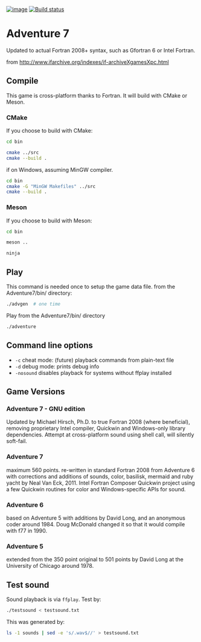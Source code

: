 [![image](https://travis-ci.org/fortran-gaming/Adventure7.svg?branch=master)](https://travis-ci.org/fortran-gaming/Adventure7)
[![Build status](https://ci.appveyor.com/api/projects/status/1hih2kk792rpheym?svg=true)](https://ci.appveyor.com/project/scivision/adventure7)

# Adventure 7

Updated to actual Fortran 2008+ syntax, such as Gfortran 6 or Intel Fortran.

from <http://www.ifarchive.org/indexes/if-archiveXgamesXpc.html>

## Compile

This game is cross-platform thanks to Fortran.
It will build with CMake or Meson.

### CMake

If you choose to build with CMake:

```sh
cd bin

cmake ../src
cmake --build .
```

if on Windows, assuming MinGW compiler.
```sh
cd bin
cmake -G "MinGW Makefiles" ../src
cmake --build .
```

### Meson

If you choose to build with Meson:

```sh
cd bin

meson ..

ninja
```


## Play

This command is needed once to setup the game data file.
from the Adventure7/bin/ directory:

```sh
./advgen  # one time
```

Play from the Adventure7/bin/ directory
```sh 
./adventure
```


## Command line options

* `-c` cheat mode: (future) playback commands from plain-text file 
* `-d` debug mode: prints debug info 
* `-nosound` disables playback for systems without ffplay installed

## Game Versions

### Adventure 7 - GNU edition

Updated by Michael Hirsch, Ph.D. to true Fortran 2008 (where beneficial), removing proprietary Intel compiler, Quickwin and Windows-only library dependencies. 
Attempt at cross-platform sound using shell call, will silently soft-fail.

### Adventure 7

maximum 560 points. re-written in standard Fortran 2008 from Adventure 6
with corrections and additions of sounds, color, basilisk, mermaid and
ruby yacht by Neal Van Eck, 2011. Intel Fortran Composer Quickwin
project using a few Quickwin routines for color and Windows-specific
APIs for sound.

### Adventure 6

based on Adventure 5 with additions by David Long, and an anonymous coder around 1984. 
Doug McDonald changed it so that it would compile with f77 in 1990.

### Adventure 5

extended from the 350 point original to 501 points by David Long at the
University of Chicago around 1978.

## Test sound

Sound playback is via `ffplay`. Test by:
```sh
./testsound < testsound.txt
```

This was generated by:
```sh
ls -1 sounds | sed -e 's/.wav$//' > testsound.txt
```

